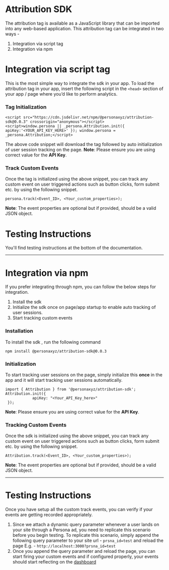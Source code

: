 # Attribution SDK

The attribution tag is available as a JavaScript library that can be imported into any web-based application. This attribution tag can be integrated in two ways -

1. Integration via script tag
2. Integration via npm

# Integration via script tag

This is the most simple way to integrate the sdk in your app. To load the attribution tag in your app, insert the following script in the `<head>` section of your app / page where you’d like to perform analytics.

### Tag Initialization

```
<script src="https://cdn.jsdelivr.net/npm/@personaxyz/attribution-sdk@0.0.3" crossorigin="anonymous"></script>
<script>window.persona || _persona.Attribution.init({ apiKey:'<YOUR_API_KEY_HERE>' }); window.persona = _persona.Attribution;</script>
```

The above code snippet will download the tag followed by auto initialization of user session tracking on the page.
**Note**: Please ensure you are using correct value for the **API Key**.

### Track Custom Events

Once the tag is initialized using the above snippet, you can track any custom event on user triggered actions such as button clicks, form submit etc. by using the following snippet.

```
persona.track(<Event_ID>, <Your_custom_properties>);
```

**Note**: The event properties are optional but if provided, should be a valid JSON object.

# Testing Instructions

You'll find testing instructions at the bottom of the documentation.

---

# Integration via npm

If you prefer integrating through npm, you can follow the below steps for integration.

1. Install the sdk
2. Initialize the sdk once on page/app startup to enable auto tracking of user sessions.
3. Start tracking custom events

### Installation

To install the sdk , run the following command

```
npm install @personaxyz/attribution-sdk@0.0.3
```

### Initialization

To start tracking user sessions on the page, simply initialize this **once** in the app and it will start tracking user sessions automatically.

```
import { Attribution } from '@personaxyz/attribution-sdk';
Attribution.init({
            apiKey: "<Your_API_Key_here>"
 });
```

**Note**: Please ensure you are using correct value for the **API Key**.

### Tracking Custom Events

Once the sdk is initialized using the above snippet, you can track any custom event on user triggered actions such as button clicks, form submit etc. by using the following snippet.

```
Attribution.track(<Event_ID>, <Your_custom_properties>);
```

**Note**: The event properties are optional but if provided, should be a valid JSON object.

---

# Testing Instructions

Once you have setup all the custom track events, you can verify if your events are getting recorded appropriately.
1. Since we attach a dynamic query parameter whenever a user lands on your site through a Persona ad, you need to replicate this scenario before you begin testing. 
To replicate this scenario, simply append the following query parameter to your site url - `prsna_id=test` and reload the page
E.g. - `http://localhost:3000?prsna_id=test`
2. Once you append the query parameter and reload the page, you can start firing your custom events and if configured properly, your events should start reflecting on the [dashboard](https://ads.persona3.io/conversions) 

